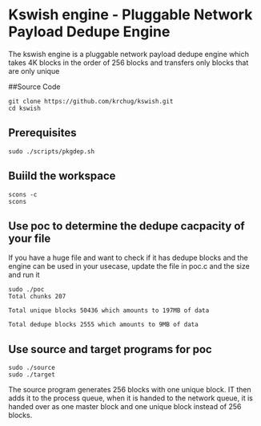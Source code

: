 # Kswish engine - Pluggable Network Payload Dedupe Engine

The kswish engine is a pluggable network payload dedupe engine
which takes 4K blocks in the order of 256 blocks and transfers
only blocks that are only unique

##Source Code

~~~{.sh}
git clone https://github.com/krchug/kswish.git
cd kswish
~~~

## Prerequisites

~~~{.sh}
sudo ./scripts/pkgdep.sh
~~~

## Buiild the workspace

~~~[.sh]
scons -c
scons
~~~

## Use poc to determine the dedupe cacpacity of your file

If you have a huge file and want to check if it has dedupe blocks
and the engine can be used in your usecase, update the file in
poc.c and the size and run it


~~~[.sh]
sudo ./poc
Total chunks 207

Total unique blocks 50436 which amounts to 197MB of data

Total dedupe blocks 2555 which amounts to 9MB of data
~~~

## Use source and target programs for poc

~~~[.sh]
sudo ./source
sudo ./target
~~~

The source program generates 256 blocks with one unique block. IT then adds
it to the process queue, when it is handed to the network queue, it is handed
over as one master block and one unique block instead of 256 blocks.


